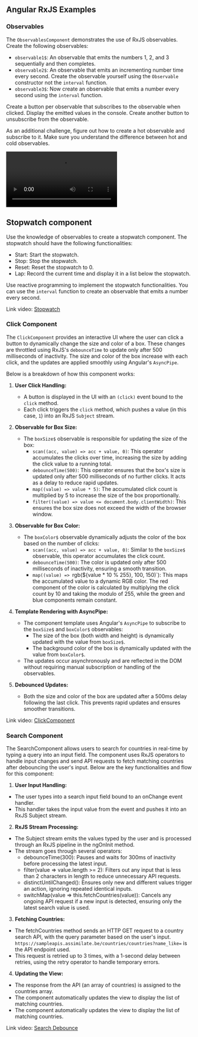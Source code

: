 ## Angular RxJS Examples

### Observables

The `ObservablesComponent` demonstrates the use of RxJS observables. Create the following observables:
- `observable1$`: An observable that emits the numbers 1, 2, and 3 sequentially and then completes.
- `observable2$`: An observable that emits an incrementing number time every second. Create the observable yourself using the `Observable` constructor not the `interval` function.
- `observable3$`: Now create an observable that emits a number every second using the `interval` function.

Create a button per observable that subscribes to the observable when clicked. Display the emitted values in the console. Create another button to unsubscribe from the observable.

As an additional challenge, figure out how to create a hot observable and subscribe to it. Make sure you understand the difference between hot and cold observables.


<video controls>
  <source src="Observables.mp4" type="video/mp4" />
</video>

## Stopwatch component

Use the knowledge of observables to create a stopwatch component. The stopwatch should have the following functionalities:
- Start: Start the stopwatch.
- Stop: Stop the stopwatch.
- Reset: Reset the stopwatch to 0.
- Lap: Record the current time and display it in a list below the stopwatch.

Use reactive programming to implement the stopwatch functionalities. You can use the `interval` function to create an observable that emits a number every second.

Link video: [Stopwatch](Stopwatch.mp4)

### Click Component

The `ClickComponent` provides an interactive UI where the user can click a button to dynamically change the size and color of a box. These changes are throttled using RxJS's `debounceTime` to update only after 500 milliseconds of inactivity. The size and color of the box increase with each click, and the updates are applied smoothly using Angular's `AsyncPipe`.

Below is a breakdown of how this component works:

1. **User Click Handling:**
   - A button is displayed in the UI with an `(click)` event bound to the `click` method.
   - Each click triggers the `click` method, which pushes a value (in this case, `1`) into an RxJS `Subject` stream.

2. **Observable for Box Size:**
   - The `boxSize$` observable is responsible for updating the size of the box:
     - `scan((acc, value) => acc + value, 0)`: This operator accumulates the clicks over time, increasing the size by adding the click value to a running total.
     - `debounceTime(500)`: This operator ensures that the box's size is updated only after 500 milliseconds of no further clicks. It acts as a delay to reduce rapid updates.
     - `map((value) => value * 5)`: The accumulated click count is multiplied by 5 to increase the size of the box proportionally.
     - `filter((value) => value <= document.body.clientWidth)`: This ensures the box size does not exceed the width of the browser window.

3. **Observable for Box Color:**
   - The `boxColor$` observable dynamically adjusts the color of the box based on the number of clicks:
     - `scan((acc, value) => acc + value, 0)`: Similar to the `boxSize$` observable, this operator accumulates the click count.
     - `debounceTime(500)`: The color is updated only after 500 milliseconds of inactivity, ensuring a smooth transition.
     - `map((value) => `rgb(${value * 10 % 255}, 100, 150)`): This maps the accumulated value to a dynamic RGB color. The red component of the color is calculated by multiplying the click count by 10 and taking the modulo of 255, while the green and blue components remain constant.

4. **Template Rendering with AsyncPipe:**
   - The component template uses Angular's `AsyncPipe` to subscribe to the `boxSize$` and `boxColor$` observables:
     - The size of the box (both width and height) is dynamically updated with the value from `boxSize$`.
     - The background color of the box is dynamically updated with the value from `boxColor$`.
   - The updates occur asynchronously and are reflected in the DOM without requiring manual subscription or handling of the observables.

5. **Debounced Updates:**
   - Both the size and color of the box are updated after a 500ms delay following the last click. This prevents rapid updates and ensures smoother transitions.

Link video: [ClickComponent](Resize.mp4)

### Search Component

The SearchComponent allows users to search for countries in real-time by typing a query into an input field. The component uses RxJS operators to handle input changes and send API requests to fetch matching countries after debouncing the user's input. Below are the key functionalities and flow for this component:

1. **User Input Handling:**

- The user types into a search input field bound to an onChange event handler.
- This handler takes the input value from the event and pushes it into an RxJS Subject stream.

2. **RxJS Stream Processing:**

- The Subject stream emits the values typed by the user and is processed through an RxJS pipeline in the ngOnInit method.
- The stream goes through several operators:
    - debounceTime(300): Pauses and waits for 300ms of inactivity before processing the latest input.
    - filter(value => value.length >= 2): Filters out any input that is less than 2 characters in length to reduce unnecessary API requests.
    - distinctUntilChanged(): Ensures only new and different values trigger an action, ignoring repeated identical inputs.
    - switchMap(value => this.fetchCountries(value)): Cancels any ongoing API request if a new input is detected, ensuring only the latest search value is used.

3. **Fetching Countries:**

- The fetchCountries method sends an HTTP GET request to a country search API, with the query parameter based on the user's input. `https://sampleapis.assimilate.be/countries/countries?name_like=` is the API endpoint used.
- This request is retried up to 3 times, with a 1-second delay between retries, using the retry operator to handle temporary errors.

4. **Updating the View:**

- The response from the API (an array of countries) is assigned to the countries array.
- The component automatically updates the view to display the list of matching countries.
- The component automatically updates the view to display the list of matching countries.

Link video: [Search Debounce](SearchDebounce.mp4)
